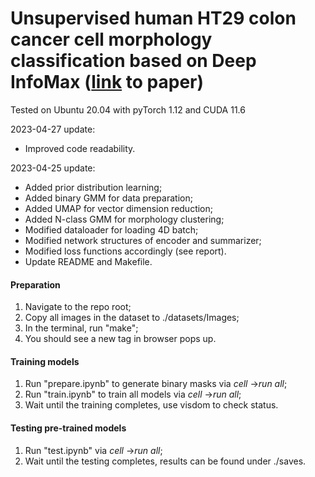 # Unsupervised human HT29 colon cancer cell morphology classification based on Deep InfoMax ([link](https://arxiv.org/abs/1808.06670) to paper)

Tested on Ubuntu 20.04 with pyTorch 1.12 and CUDA 11.6



2023-04-27 update:

- Improved code readability.

2023-04-25 update:

- Added prior distribution learning;
- Added binary GMM for data preparation;
- Added UMAP for vector dimension reduction;
- Added N-class GMM for morphology clustering;
- Modified dataloader for loading 4D batch;
- Modified network structures of encoder and summarizer;
- Modified loss functions accordingly (see report).
- Update README and Makefile.



#### Preparation

1. Navigate to the repo root;
2. Copy all images in the dataset to ./datasets/Images;
3. In the terminal, run "make";
4. You should see a new tag in browser pops up.



#### Training models

1. Run "prepare.ipynb" to generate binary masks via *cell* →*run all*;
2. Run "train.ipynb" to train all models via *cell* →*run all*;
3. Wait until the training completes, use visdom to check status.



#### Testing pre-trained models

1. Run "test.ipynb" via *cell* →*run all*;
2. Wait until the testing completes, results can be found under ./saves.
